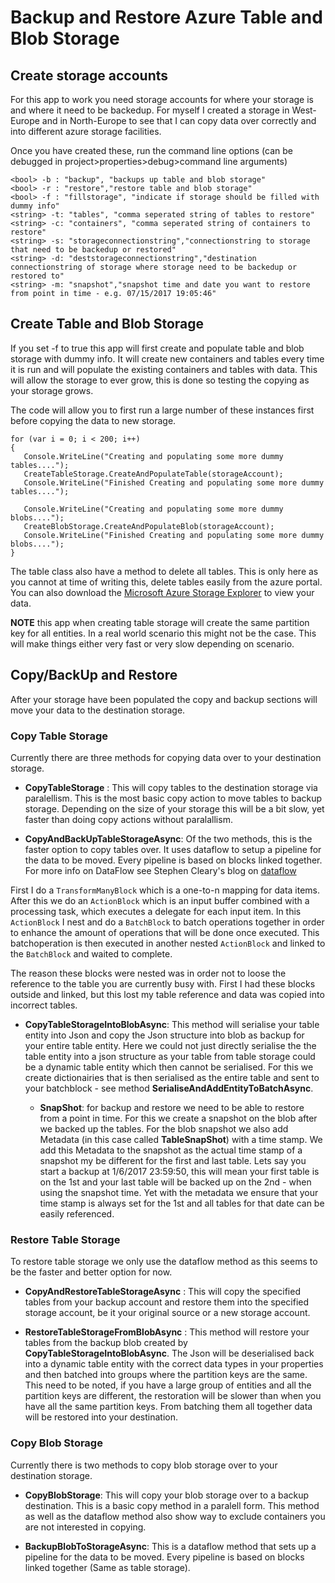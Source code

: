 # Backup and Restore Azure Table and Blob Storage

## Create storage accounts
For this app to work you need storage accounts for where your storage is and where it need to be backedup. For myself I created a storage in West-Europe and in North-Europe to see that I can copy data over correctly and into different azure storage facilities.

Once you have created these, run the command line options (can be debugged in project>properties>debug>command line arguments)

```
<bool> -b : "backup", "backups up table and blob storage"
<bool> -r : "restore","restore table and blob storage"
<bool> -f : "fillstorage", "indicate if storage should be filled with dummy info"
<string> -t: "tables", "comma seperated string of tables to restore"
<string> -c: "containers", "comma seperated string of containers to restore"
<string> -s: "storageconnectionstring","connectionstring to storage that need to be backedup or restored"
<string> -d: "deststorageconnectionstring","destination connectionstring of storage where storage need to be backedup or restored to"
<string> -m: "snapshot","snapshot time and date you want to restore from point in time - e.g. 07/15/2017 19:05:46" 
```

## Create Table and Blob Storage
If you set -f to true this app will first create and populate table and blob storage with dummy info. It will create new containers and tables every time it is run and will populate the existing containers and tables with data. This will allow the storage to ever grow, this is done so testing the copying as your storage grows. 

The code will allow you to first run a large number of these instances first before copying the data to new storage. 

```
for (var i = 0; i < 200; i++)
{                
   Console.WriteLine("Creating and populating some more dummy tables....");
   CreateTableStorage.CreateAndPopulateTable(storageAccount);
   Console.WriteLine("Finished Creating and populating some more dummy tables....");

   Console.WriteLine("Creating and populating some more dummy blobs....");
   CreateBlobStorage.CreateAndPopulateBlob(storageAccount);
   Console.WriteLine("Finished Creating and populating some more dummy blobs....");
}
```

The table class also have a method to delete all tables. This is only here as you cannot at time of writing this, delete tables easily from the azure portal. You can also download the [Microsoft Azure Storage Explorer](http://storageexplorer.com/) to view your data.

__NOTE__ this app when creating table storage will create the same partition key for all entities. In a real world scenario this might not be the case. This will make things either very fast or very slow depending on scenario.

## Copy/BackUp and Restore
After your storage have been populated the copy and backup sections will move your data to the destination storage.

### Copy Table Storage
Currently there are three methods for copying data over to your destination storage.

- __CopyTableStorage__ : This will copy tables to the destination storage via paralellism. This is the most basic copy action to move tables to backup storage. Depending on the size of your storage this will be a bit slow, yet faster than doing copy actions without paralallism.

- __CopyAndBackUpTableStorageAsync__: Of the two methods, this is the faster option to copy tables over. It uses dataflow to setup a pipeline for the data to be moved. Every pipeline is based on blocks linked together. For more info on DataFlow see Stephen Cleary's blog on [dataflow](https://blog.stephencleary.com/2012/09/introduction-to-dataflow-part-1.html)

First I do a ```TransformManyBlock``` which is a one-to-n mapping for data items. After this we do an ```ActionBlock``` which is an input buffer combined with a processing task, which executes a delegate for each input item. In this ```ActionBlock``` I nest and do a ```BatchBlock``` to batch operations together in order to enhance the amount of operations that will be done once executed. This batchoperation is then executed in another nested ```ActionBlock``` and linked to the ```BatchBlock``` and waited to complete.

The reason these blocks were nested was in order not to loose the reference to the table you are currently busy with. First I had these blocks outside and linked, but this lost my table reference and data was copied into incorrect tables.

- __CopyTableStorageIntoBlobAsync__: This method will serialise your table entity into Json and copy the Json structure into blob as backup for your entire table entity. Here we could not just directly serialise the the table entity into a json structure as your table from table storage could be a dynamic table entity which then cannot be serialised. For this we create dictionairies that is then serialised as the entire table and sent to your batchblock - see method __SerialiseAndAddEntityToBatchAsync__.

   - __SnapShot__: for backup and restore we need to be able to restore from a point in time. For this we create a snapshot on the blob after we backed up the tables. For the blob snapshot we also add Metadata (in this case called __TableSnapShot__) with a time stamp. We add this Metadata to the snapshot as the actual time stamp of a snapshot my be different for the first and last table. Lets say you start a backup at 1/6/2017 23:59:50, this will mean your first table is on the 1st and your last table will be backed up on the 2nd - when using the snapshot time. Yet with the metadata we ensure that your time stamp is always set for the 1st and all tables for that date can be easily referenced.

### Restore Table Storage
To restore table storage we only use the dataflow method as this seems to be the faster and better option for now.

- __CopyAndRestoreTableStorageAsync__ : This will copy the specified tables from your backup account and restore them into the specified storage account, be it your original source or a new storage account.

- __RestoreTableStorageFromBlobAsync__ : This method will restore your tables from the backup blob created by __CopyTableStorageIntoBlobAsync__. The Json will be deserialised back into a dynamic table entity with the correct data types in your properties and then batched into groups where the partition keys are the same. This need to be noted, if you have a large group of entities and all the partition keys are different, the restoration will be slower than when you have all the same partition keys.
From batching them all together data will be restored into your destination.

### Copy Blob Storage
Currently there is two methods to copy blob storage over to your destination storage.

- __CopyBlobStorage__: This will copy your blob storage over to a backup destination. This is a basic copy method in a paralell form. This method as well as the dataflow method also show way to exclude containers you are not interested in copying.

- __BackupBlobToStorageAsync__: This is a dataflow method that sets up a pipeline for the data to be moved. Every pipeline is based on blocks linked together (Same as table storage).

